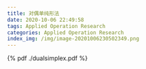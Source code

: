 ```yaml
---
title: 对偶单纯形法
date: 2020-10-06 22:49:58
tags: Applied Operation Research
categories: Applied Operation Research
index_img: /img/image-20201006230502349.png
---
```




<!--more-->


{% pdf ./dualsimplex.pdf %}

